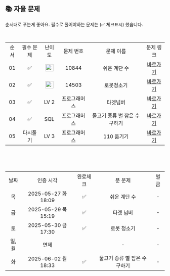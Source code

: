 
## 📚 자율 문제

순서대로 푸는게 좋아요.
필수로 풀어야하는 문제는 (✅ 체크표시) 했습니다.

<br/>
<table>
  <tr>
    <td align="center">순서</td>
    <td align="center">필수 문제</td>
    <td align="center">난이도</td>
    <td align="center">문제 번호</td>
    <td align="center">문제 이름</td>
    <td align="center">문제 링크</td>
  </tr>
  <tr>
    <td align="center">01</td>
    <td align="center">✅</td>
    <td align="center"><img height="23px" width="25px" src="https://d2gd6pc034wcta.cloudfront.net/tier/10.svg"></td>
    <td align="center">10844</td>
    <td align="center">쉬운 계단 수</td>
    <td align="center"><a href="https://www.acmicpc.net/problem/10844">바로가기</a></td>
  </tr>
  <tr>
    <td align="center">02</td>
    <td align="center">✅</td>
    <td align="center"><img height="23px" width="25px" src="https://d2gd6pc034wcta.cloudfront.net/tier/11.svg"></td>
    <td align="center">14503</td>
    <td align="center">로봇청소기</td>
    <td align="center"><a href="https://www.acmicpc.net/problem/14503">바로가기</a></td>
  </tr>
    <tr>
    <td align="center">03</td>
    <td align="center">✅</td>
    <td align="center">LV 2</td>
    <td align="center">프로그래머스</td>
    <td align="center">타겟넘버</td>
    <td align="center"><a href="https://school.programmers.co.kr/learn/courses/30/lessons/43165">바로가기</a></td>
  </tr>
  <tr>
    <td align="center">04</td>
    <td align="center">✅</td>
    <td align="center">SQL</td>
    <td align="center">프로그래머스</td>
    <td align="center">물고기 종류 별 잡은 수 구하기</td>
    <td align="center"><a href="https://school.programmers.co.kr/learn/courses/30/lessons/293257">바로가기</a></td>
  </tr>
  <tr>
    <td align="center">05</td>
    <td align="center">다시풀기</td>
    <td align="center">LV 3</td>
    <td align="center">프로그래머스</td>
    <td align="center">110 옮기기</td>
    <td align="center"><a href="https://school.programmers.co.kr/learn/courses/30/lessons/77886">바로가기</a></td>
  </tr>
</table>
<br/><br/>

<br>

<table>
  <tr>
    <td align="center">날짜</td>
    <td align="center">인증 시각</td>
    <td align="center">완료체크</td>
    <td align="center">푼 문제</td>
    <td align="center">벌금</td>
  </tr>
  <tr>
    <td align="center">목</td>
    <td align="center">2025-05-27 화 18:09</td>
    <td align="center">✅</td>
    <td align="center">쉬운 계단 수</td>
    <td align="center">-</td>
  </tr>
  <tr>
    <td align="center">금</td>
    <td align="center">2025-05-29 목 15:19</td>
    <td align="center">✅</td>
    <td align="center">타겟 넘버</td>
    <td align="center">-</td>
  </tr>
  <tr>
    <td align="center">토</td>
    <td align="center">2025-05-30 금 17:30</td>
    <td align="center">✅</td>
    <td align="center">로봇 청소기 </td>
    <td align="center">-</td>
  </tr>
  <tr>
    <td align="center">일, 월</td>
    <td align="center">면제</td>
    <td align="center"></td>
    <td align="center">-</td>
    <td align="center">-</td>
  </tr>
  <tr>
    <td align="center">화</td>
    <td align="center">2025-06-02 월 18:33</td>
    <td align="center">✅</td>
    <td align="center">물고기 종류 별 잡은 수 구하기</td>
    <td align="center">-</td>
  </tr>

</table>
